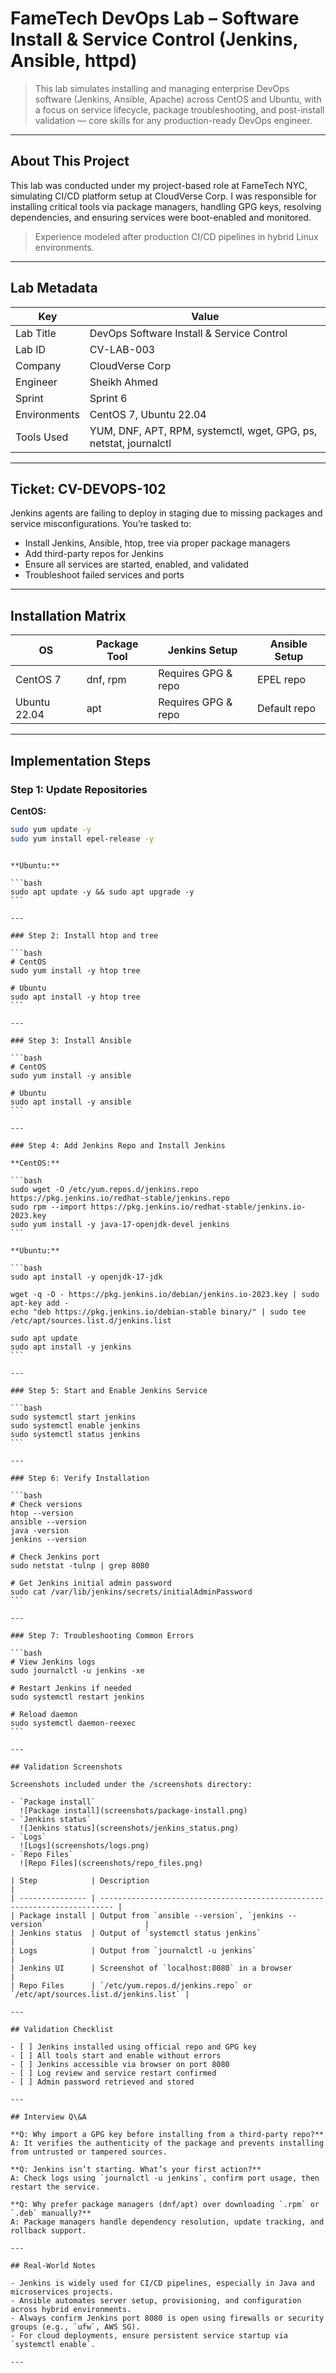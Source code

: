 # FameTech DevOps Lab – Software Install & Service Control (Jenkins, Ansible, httpd)

> This lab simulates installing and managing enterprise DevOps software (Jenkins, Ansible, Apache) across CentOS and Ubuntu, with a focus on service lifecycle, package troubleshooting, and post-install validation — core skills for any production-ready DevOps engineer.

---

## About This Project

This lab was conducted under my project-based role at FameTech NYC, simulating CI/CD platform setup at CloudVerse Corp. I was responsible for installing critical tools via package managers, handling GPG keys, resolving dependencies, and ensuring services were boot-enabled and monitored.

> Experience modeled after production CI/CD pipelines in hybrid Linux environments.

---

## Lab Metadata

| Key          | Value                                                             |
| ------------ | ----------------------------------------------------------------- |
| Lab Title    | DevOps Software Install & Service Control                         |
| Lab ID       | CV-LAB-003                                                        |
| Company      | CloudVerse Corp                                                   |
| Engineer     | Sheikh Ahmed                                                      |
| Sprint       | Sprint 6                                                          |
| Environments | CentOS 7, Ubuntu 22.04                                            |
| Tools Used   | YUM, DNF, APT, RPM, systemctl, wget, GPG, ps, netstat, journalctl |

---

## Ticket: CV-DEVOPS-102

Jenkins agents are failing to deploy in staging due to missing packages and service misconfigurations. You’re tasked to:

- Install Jenkins, Ansible, htop, tree via proper package managers
- Add third-party repos for Jenkins
- Ensure all services are started, enabled, and validated
- Troubleshoot failed services and ports

---

## Installation Matrix

| OS           | Package Tool | Jenkins Setup       | Ansible Setup |
| ------------ | ------------ | ------------------- | ------------- |
| CentOS 7     | dnf, rpm     | Requires GPG & repo | EPEL repo     |
| Ubuntu 22.04 | apt          | Requires GPG & repo | Default repo  |

---

## Implementation Steps

### Step 1: Update Repositories

**CentOS:**

```bash
sudo yum update -y
sudo yum install epel-release -y
```

````

**Ubuntu:**

```bash
sudo apt update -y && sudo apt upgrade -y
```

---

### Step 2: Install htop and tree

```bash
# CentOS
sudo yum install -y htop tree

# Ubuntu
sudo apt install -y htop tree
```

---

### Step 3: Install Ansible

```bash
# CentOS
sudo yum install -y ansible

# Ubuntu
sudo apt install -y ansible
```

---

### Step 4: Add Jenkins Repo and Install Jenkins

**CentOS:**

```bash
sudo wget -O /etc/yum.repos.d/jenkins.repo https://pkg.jenkins.io/redhat-stable/jenkins.repo
sudo rpm --import https://pkg.jenkins.io/redhat-stable/jenkins.io-2023.key
sudo yum install -y java-17-openjdk-devel jenkins
```

**Ubuntu:**

```bash
sudo apt install -y openjdk-17-jdk

wget -q -O - https://pkg.jenkins.io/debian/jenkins.io-2023.key | sudo apt-key add -
echo "deb https://pkg.jenkins.io/debian-stable binary/" | sudo tee /etc/apt/sources.list.d/jenkins.list

sudo apt update
sudo apt install -y jenkins
```

---

### Step 5: Start and Enable Jenkins Service

```bash
sudo systemctl start jenkins
sudo systemctl enable jenkins
sudo systemctl status jenkins
```

---

### Step 6: Verify Installation

```bash
# Check versions
htop --version
ansible --version
java -version
jenkins --version

# Check Jenkins port
sudo netstat -tulnp | grep 8080

# Get Jenkins initial admin password
sudo cat /var/lib/jenkins/secrets/initialAdminPassword
```

---

### Step 7: Troubleshooting Common Errors

```bash
# View Jenkins logs
sudo journalctl -u jenkins -xe

# Restart Jenkins if needed
sudo systemctl restart jenkins

# Reload daemon
sudo systemctl daemon-reexec
```

---

## Validation Screenshots

Screenshots included under the /screenshots directory:

- `Package install`
  ![Package install](screenshots/package-install.png)
- `Jenkins status`
  ![Jenkins status](screenshots/jenkins_status.png)
- `Logs`
  ![Logs](screenshots/logs.png)
- `Repo Files`
  ![Repo Files](screenshots/repo_files.png)

| Step            | Description                                                               |
| --------------- | ------------------------------------------------------------------------- |
| Package install | Output from `ansible --version`, `jenkins --version`                      |
| Jenkins status  | Output of `systemctl status jenkins`                                      |
| Logs            | Output from `journalctl -u jenkins`                                       |
| Jenkins UI      | Screenshot of `localhost:8080` in a browser                               |
| Repo Files      | `/etc/yum.repos.d/jenkins.repo` or `/etc/apt/sources.list.d/jenkins.list` |

---

## Validation Checklist

- [ ] Jenkins installed using official repo and GPG key
- [ ] All tools start and enable without errors
- [ ] Jenkins accessible via browser on port 8080
- [ ] Log review and service restart confirmed
- [ ] Admin password retrieved and stored

---

## Interview Q\&A

**Q: Why import a GPG key before installing from a third-party repo?**
A: It verifies the authenticity of the package and prevents installing from untrusted or tampered sources.

**Q: Jenkins isn’t starting. What’s your first action?**
A: Check logs using `journalctl -u jenkins`, confirm port usage, then restart the service.

**Q: Why prefer package managers (dnf/apt) over downloading `.rpm` or `.deb` manually?**
A: Package managers handle dependency resolution, update tracking, and rollback support.

---

## Real-World Notes

- Jenkins is widely used for CI/CD pipelines, especially in Java and microservices projects.
- Ansible automates server setup, provisioning, and configuration across hybrid environments.
- Always confirm Jenkins port 8080 is open using firewalls or security groups (e.g., `ufw`, AWS SG).
- For cloud deployments, ensure persistent service startup via `systemctl enable`.

---
````
